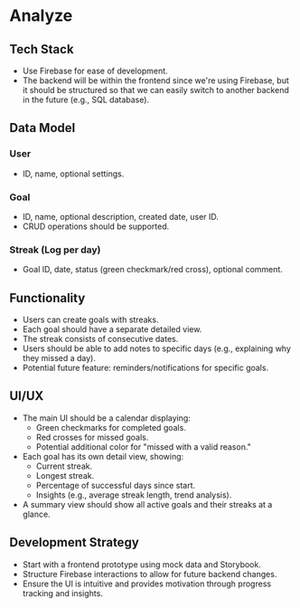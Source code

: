 # Analyze

## Tech Stack

- Use Firebase for ease of development.
- The backend will be within the frontend since we're using Firebase, but it should be structured so that we can easily switch to another backend in the future (e.g., SQL database).

## Data Model

### User

- ID, name, optional settings.

### Goal

- ID, name, optional description, created date, user ID.
- CRUD operations should be supported.

### Streak (Log per day)

- Goal ID, date, status (green checkmark/red cross), optional comment.

## Functionality

- Users can create goals with streaks.
- Each goal should have a separate detailed view.
- The streak consists of consecutive dates.
- Users should be able to add notes to specific days (e.g., explaining why they missed a day).
- Potential future feature: reminders/notifications for specific goals.

## UI/UX

- The main UI should be a calendar displaying:
  - Green checkmarks for completed goals.
  - Red crosses for missed goals.
  - Potential additional color for "missed with a valid reason."
- Each goal has its own detail view, showing:
  - Current streak.
  - Longest streak.
  - Percentage of successful days since start.
  - Insights (e.g., average streak length, trend analysis).
- A summary view should show all active goals and their streaks at a glance.

## Development Strategy

- Start with a frontend prototype using mock data and Storybook.
- Structure Firebase interactions to allow for future backend changes.
- Ensure the UI is intuitive and provides motivation through progress tracking and insights.
